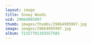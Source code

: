 ```yaml
---
layout: image
title: Snowy Woods
uid: 29664995997
thumb: images/thumbs/29664995997.jpg
image: images/29664995997.jpg
album: 72157701193557585
---
```



